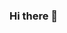 ### Hi there 👋
<!--
## Aviyel Badges
<a href="https://aviyel.com/@siddharthaviyel" target="_blank" rel="noopener noreferrer"><img src="https://aviyel.com/assets/uploads/rewards/project_rewards/34/aviyel_aviyel_contrib/512/1.png" alt="drawing" width="200"/>
</br></br></br>
<img src="https://aviyel.com/assets/uploads/rewards/share/user/2202/54/share.png" alt="drawing" width="400"/></a>

<!--
**siddharth2798/siddharth2798** is a ✨ _special_ ✨ repository because its `README.md` (this file) appears on your GitHub profile.

Here are some ideas to get you started:

- 🔭 I’m currently working on ...
- 🌱 I’m currently learning ...
- 👯 I’m looking to collaborate on ...
- 🤔 I’m looking for help with ...
- 💬 Ask me about ...
- 📫 How to reach me: ...
- 😄 Pronouns: ...
- ⚡ Fun fact: ...
-->
